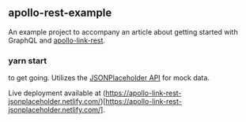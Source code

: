 ## apollo-rest-example

An example project to accompany an article about getting started with GraphQL and [apollo-link-rest](https://github.com/apollographql/apollo-link-rest).

### yarn start

to get going.  Utilizes the [JSONPlaceholder API](https://jsonplaceholder.typicode.com/) for mock data.

Live deployment available at (https://apollo-link-rest-jsonplaceholder.netlify.com/)[https://apollo-link-rest-jsonplaceholder.netlify.com/].